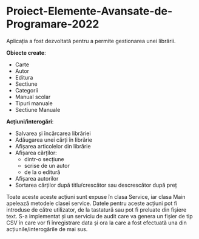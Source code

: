 # Proiect-Elemente-Avansate-de-Programare-2022

Aplicația a fost dezvoltată pentru a permite gestionarea unei librării.

__Obiecte create__:
* Carte
* Autor
* Editura
* Sectiune
* Categorii
* Manual scolar
* Tipuri manuale
* Sectiune Manuale

__Acțiuni/interogări__:
* Salvarea și încărcarea librăriei
* Adăugarea unei cărți în librărie
* Afișarea articolelor din librărie
* Afișarea cărților:
  - dintr-o secțiune
  - scrise de un autor
  - de la o editură
* Afișarea autorilor
* Sortarea cărților după titlu/crescător sau descrescător după preț
 
 Toate aceste aceste acțiuni sunt expuse în clasa Service, iar clasa Main apelează metodele clasei service.
 Datele pentru aceste acțiuni pot fi introduse de către utilizator, de la tastatură sau pot fi preluate din fișiere text.
 S-a implementat și un serviciu de audit care va genera un fișier de tip CSV în care vor fi înregistrare data și ora la care a fost efectuată una din acțiunile/interogările de mai sus.

